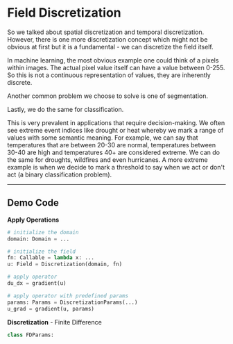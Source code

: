 # Field Discretization

So we talked about spatial discretization and temporal discretization. However, there is one more discretization concept which might not be obvious at first but it is a fundamental - we can discretize the field itself.


In machine learning, the most obvious example one could think of a pixels within images. The actual pixel value itself can have a value between 0-255. So this is not a continuous representation of values, they are inherently discrete.

Another common problem we choose to solve is one of segmentation.

Lastly, we do the same for classification.

This is very prevalent in applications that require decision-making. We often see extreme event indices like drought or heat whereby we mark a range of values with some semantic meaning. For example, we can say that temperatures that are between 20-30 are normal, temperatures between 30-40 are high and temperatures 40+ are considered extreme. We can do the same for droughts, wildfires and even hurricanes. A more extreme example is when we decide to mark a threshold to say when we act or don't act (a binary classification problem).


---
## Demo Code


**Apply Operations**

```python
# initialize the domain
domain: Domain = ...

# initialize the field
fn: Callable = lambda x: ...
u: Field = Discretization(domain, fn)

# apply operator
du_dx = gradient(u)

# apply operator with predefined params
params: Params = DiscretizationParams(...)
u_grad = gradient(u, params)
```


**Discretization** - Finite Difference

```python
class FDParams:

```
